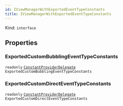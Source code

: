 ```yaml
---
id: IViewManagerWithExportedEventTypeConstants
title: IViewManagerWithExportedEventTypeConstants
---
```


Kind: `interface`



## Properties
### ExportedCustomBubblingEventTypeConstants
`readonly`  [`ConstantProviderDelegate`](ConstantProviderDelegate) `ExportedCustomBubblingEventTypeConstants`

### ExportedCustomDirectEventTypeConstants
`readonly`  [`ConstantProviderDelegate`](ConstantProviderDelegate) `ExportedCustomDirectEventTypeConstants`




